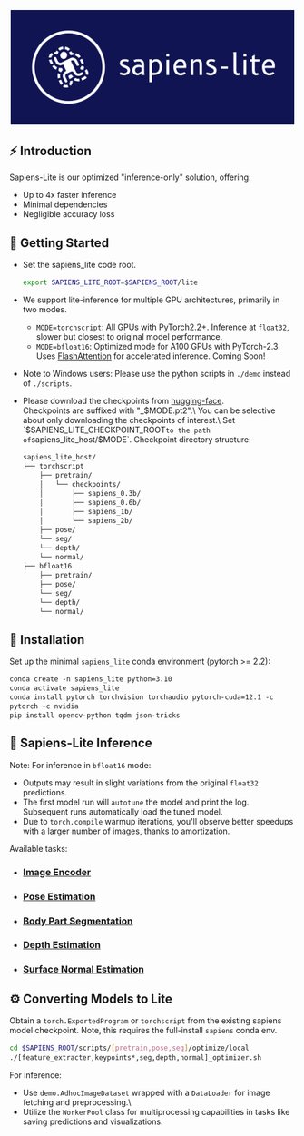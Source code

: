 
<p align="center">
  <img src="../assets/sapiens_lite_logo.png" alt="Sapiens-Lite" title="Sapiens-Lite" width="500"/>
</p>

## ⚡ Introduction
Sapiens-Lite is our optimized "inference-only" solution, offering:

- Up to 4x faster inference
- Minimal dependencies
- Negligible accuracy loss

## 🚀 Getting Started

- Set the sapiens_lite code root.
  ```bash
  export SAPIENS_LITE_ROOT=$SAPIENS_ROOT/lite
  ```

- We support lite-inference for multiple GPU architectures, primarily in two modes.
  - `MODE=torchscript`: All GPUs with PyTorch2.2+. Inference at `float32`, slower but closest to original model performance.
  - `MODE=bfloat16`: Optimized mode for A100 GPUs with PyTorch-2.3. Uses [FlashAttention](https://github.com/Dao-AILab/flash-attention) for accelerated inference. Coming Soon!

- Note to Windows users: Please use the python scripts in `./demo` instead of `./scripts`.

- Please download the checkpoints from [hugging-face](https://huggingface.co/facebook/sapiens/tree/main/sapiens_lite_host).\
  Checkpoints are suffixed with "_$MODE.pt2".\
  You can be selective about only downloading the checkpoints of interest.\
  Set `$SAPIENS_LITE_CHECKPOINT_ROOT` to the path of `sapiens_lite_host/$MODE`. Checkpoint directory structure:
  ```plaintext
  sapiens_lite_host/
  ├── torchscript
      ├── pretrain/
      │   └── checkpoints/
      │       ├── sapiens_0.3b/
      │       ├── sapiens_0.6b/
      │       ├── sapiens_1b/
      │       └── sapiens_2b/
      ├── pose/
      └── seg/
      └── depth/
      └── normal/
  ├── bfloat16
      ├── pretrain/
      ├── pose/
      └── seg/
      └── depth/
      └── normal/
  ```

## 🔧 Installation
Set up the minimal `sapiens_lite` conda environment (pytorch >= 2.2):
```
conda create -n sapiens_lite python=3.10
conda activate sapiens_lite
conda install pytorch torchvision torchaudio pytorch-cuda=12.1 -c pytorch -c nvidia
pip install opencv-python tqdm json-tricks
```

## 🌟 Sapiens-Lite Inference

Note: For inference in `bfloat16` mode:
- Outputs may result in slight variations from the original `float32` predictions.
- The first model run will `autotune` the model and print the log. Subsequent runs automatically load the tuned model.
- Due to `torch.compile` warmup iterations, you'll observe better speedups with a larger number of images, thanks to amortization.

Available tasks:
- ###  [Image Encoder](docs/PRETRAIN_README.md)
- ### [Pose Estimation](docs/POSE_README.md)
- ### [Body Part Segmentation](docs/SEG_README.md)
- ### [Depth Estimation](docs/DEPTH_README.md)
- ### [Surface Normal Estimation](docs/NORMAL_README.md)


## ⚙️ Converting Models to Lite

Obtain a `torch.ExportedProgram` or `torchscript` from the existing sapiens model checkpoint. Note, this requires the full-install `sapiens` conda env.
```bash
cd $SAPIENS_ROOT/scripts/[pretrain,pose,seg]/optimize/local
./[feature_extracter,keypoints*,seg,depth,normal]_optimizer.sh
```
For inference:
- Use `demo.AdhocImageDataset` wrapped with a `DataLoader` for image fetching and preprocessing.\
- Utilize the `WorkerPool` class for multiprocessing capabilities in tasks like saving predictions and visualizations.
